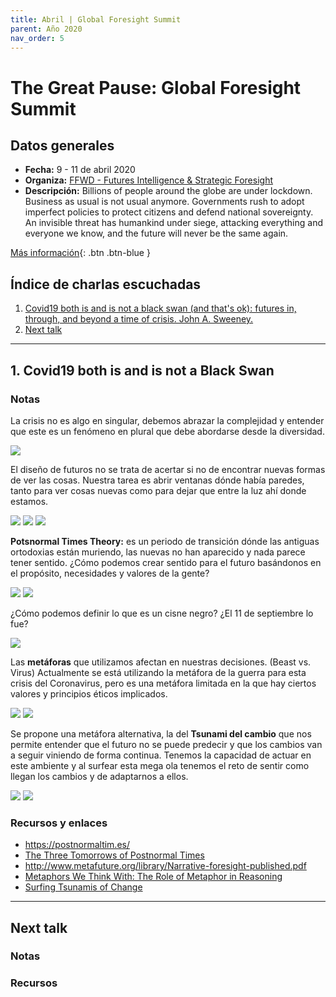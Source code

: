 ```yaml
---
title: Abril | Global Foresight Summit
parent: Año 2020
nav_order: 5
---
```


# The Great Pause: Global Foresight Summit

## Datos generales
* **Fecha:** 9 - 11 de abril 2020
* **Organiza:** [FFWD - Futures Intelligence & Strategic Foresight](https://ffwd.is/)
* **Descripción:** Billions of people around the globe are under lockdown. Business as usual is not usual anymore. Governments rush to adopt imperfect policies to protect citizens and defend national sovereignty. An invisible threat has humankind under siege, attacking everything and everyone we know, and the future will never be the same again.

[Más información](https://www.globalforesightsummit.com/){: .btn  .btn-blue }

## Índice de charlas escuchadas

  1. [Covid19 both is and is not a black swan (and that's ok): futures in, through, and beyond a time of crisis. John A. Sweeney.](#covid19-both-is-and-is-not-a-black-swan)
  2. [Next talk](#)

---

## 1. Covid19 both is and is not a Black Swan

### Notas

La crisis no es algo en singular, debemos abrazar la complejidad y entender que este es un fenómeno en plural que debe abordarse desde la diversidad.

![](img/2004_gpause_blackswan01.png)

El diseño de futuros no se trata de acertar si no de encontrar nuevas formas de ver las cosas. Nuestra tarea es abrir ventanas dónde había paredes, tanto para ver cosas nuevas como para dejar que entre la luz ahí donde estamos.

![](img/2004_gpause_blackswan02.png)
![](img/2004_gpause_blackswan03.png)
![](img/2004_gpause_blackswan05.png)

**Potsnormal Times Theory:** es un periodo de transición dónde las antiguas ortodoxias están muriendo, las nuevas no han aparecido y nada parece tener sentido. ¿Cómo podemos crear sentido para el futuro basándonos en el propósito, necesidades y valores de la gente?

![](img/2004_gpause_blackswan04.png)
![](img/2004_gpause_blackswan06.png)

¿Cómo podemos definir lo que es un cisne negro? ¿El 11 de septiembre lo fue?

![](img/2004_gpause_blackswan07.png)

Las **metáforas** que utilizamos afectan en nuestras decisiones. (Beast vs. Virus) Actualmente se está utilizando la metáfora de la guerra para esta crisis del Coronavirus, pero es una metáfora limitada en la que hay ciertos valores y principios éticos implicados.

![](img/2004_gpause_blackswan08.png)
![](img/2004_gpause_blackswan09.png)

Se propone una metáfora alternativa, la del **Tsunami del cambio**  que nos permite entender que el futuro no se puede predecir y que los cambios van a seguir viniendo de forma continua. Tenemos la capacidad de actuar en este ambiente y al surfear esta mega ola tenemos el reto de sentir como llegan los cambios y de adaptarnos a ellos.

![](img/2004_gpause_blackswan10.png)
![](img/2004_gpause_blackswan11.png)


### Recursos y enlaces

  * https://postnormaltim.es/
  * [The Three Tomorrows of Postnormal Times](https://postnormaltim.es/sites/default/files/uploads/Sardar%20content/Three%20Tomorrows%20PNT%20SARDAR%20SWEENEY%20Futures%202016.pdf)
  * http://www.metafuture.org/library/Narrative-foresight-published.pdf
  * [Metaphors We Think With: The Role of Metaphor in Reasoning](https://journals.plos.org/plosone/article?id=10.1371/journal.pone.0016782)
  * [Surfing Tsunamis of Change](http://www.futures.hawaii.edu/publications/futures-visions/SurfingTsunamisMexico1994.pdf)

---

## Next talk

### Notas

### Recursos
